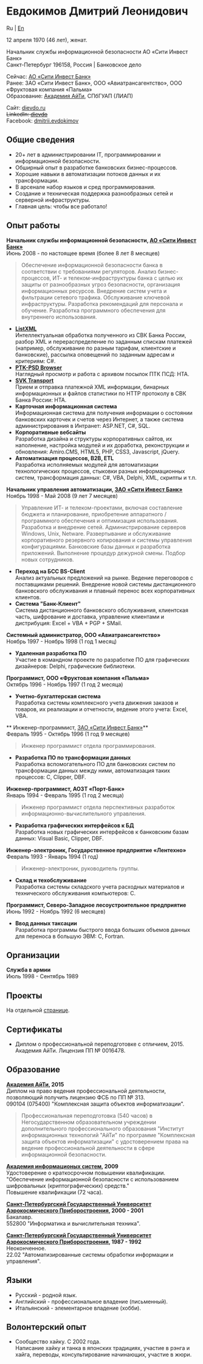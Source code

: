 ﻿Евдокимов Дмитрий Леонидович
============================

Ru | [En](/en/resume "English language (по-английски)")

12 апреля 1970 (46 лет), женат.

Начальник службы информационной безопасности АО «Сити Инвест Банк»  
Санкт-Петербург 196158, Россия | Банковское дело

Сейчас: [АО «Сити Инвест Банк»](http://www.cibank.ru/)  
Ранее: ЗАО «Сити Инвест Банк», ООО «Авиатрансагентство», 
ООО «Фруктовая компания «Пальма»  
Образование: [Академия АйТи](http://www.academy.it.ru/), СПбГУАП (ЛИАП)

Сайт: [dievdo.ru](https://diev.github.io/)  
~~LinkedIn: [dievdo](https://www.linkedin.com/in/dievdo)~~  
Facebook: [dmitrii.evdokimov](https://www.facebook.com/dmitrii.evdokimov)

Общие сведения
--------------
* 20+ лет в администрировании IT, программировании и информационной 
безопасности.
* Обширный опыт в разработке банковских бизнес-процессов.
* Хорошие навыки в автоматизации потоков данных и их трансформации.
* В арсенале набор языков и сред программирования.
* Создание и техническая поддержка разнообразных сетей и серверной 
инфраструктуры.
* Главная цель: чтобы все работало!

Опыт работы
-----------

**Начальник службы информационной безопасности, 
[АО «Сити Инвест Банк»](http://www.cibank.ru/)**  
Июнь 2008 - по настоящее время (более 8 лет 8 месяцев)

> Обеспечение информационной безопасности банка в соответствии с требованиями 
регуляторов. Анализ бизнес-процессов, ИТ- и телеком-инфраструктуры банка с 
целью их защиты от разнообразных угроз безопасности, организация 
информационных ресурсов. Внедрение систем учета и фильтрации сетевого трафика. 
Обслуживание ключевой инфраструктуры. Разработка рекомендаций для персонала 
и обучение. Разработка программного обеспечения для внутреннего использования.

* **[ListXML](/ListXML)**  
Интеллектуальная обработка полученного из СВК Банка России, разбор XML и 
перераспределение по заданным спискам платежей (например, обслуживание по 
разным тарифам, клиентские и банковские), рассылка оповещений по заданным 
адресам и критериям: C#.
* **[PTK-PSD Browser](/PTK-PSD-Browser)**  
Наглядный просмотр и работа с архивом посылок ПТК ПСД: HTA.
* **[SVK Transport](/SVK-Transport)**  
Прием и отправка платежной XML информации, бинарных информационных и файлов 
статистики по HTTP протоколу в СВК Банка России: HTA.
* **Карточная информационная система**  
Информационная система для получения информации о состоянии банковских 
карточек и счетов через Интернет, а также система администрирования в 
Интранет: ASP.NET, C#, SQL.
* **Корпоративные вебсайты**  
Разработка дизайна и структуры корпоративных сайтов, их наполнение, 
настройка модулей и их доработка, реконструкции и обновления: 
Amiro.CMS, HTML5, PHP, CSS3, Javascript, jQuery.
* **Автоматизация процессов, B2B, ETL**  
Разработка исполняемых модулей для автоматизации технологических процессов, 
стыковки разных информационных систем, трансформация данных: 
C#, VBA, Delphi, XML, скрипты и т.п.

**Начальник управления автоматизации, 
[ЗАО «Сити Инвест Банк»](http://www.cibank.ru/)**  
Ноябрь 1998 - Май 2008 (9 лет 7 месяцев)

> Управление ИТ- и телеком-проектами, включая составление бюджета и 
планирование, приобретение аппаратного / программного обеспечения и 
оптимизация использования.
Разработка и внедрение сетей. Администрирование серверов Windows, Unix, 
Netware.
Развертывание и обслуживание корпоративного резервного копирования и
cистемы управления конфигурациями. Банковские базы данных и разработка 
приложений. Выполнение процедур дежурной смены. 
Подбор новых сотрудников.

* **Переход на БСС BS-Client**  
Анализ актуальных предложений на рынке. Ведение переговоров с поставщиками 
решений. Внедрение новой системы дистанционного банковского обслуживания и 
плавный перенос всех корпоративных клиентов.
* **Система "Банк-Клиент"**  
Система дистанционного банковского обслуживания, клиентская часть, шифрование 
и доставка, управление клиентами и дистрибуция: Excel + VBA + PGP + SMail.

**Системный администратор, ООО «Авиатрансагентство»**  
Ноябрь 1997 - Ноябрь 1998 (1 год 1 месяц)

* **Удаленная разработка ПО**  
Участие в командном проекте по разработке ПО для графических дизайнеров: 
Delphi, графические библиотеки.

**Программист, ООО «Фруктовая компания «Пальма»**  
Октябрь 1996 - Ноябрь 1997 (1 год 2 месяца)
 
* **Учетно-бухгалтерская система**  
Разработка системы комплексного учета движения заказов и товаров, их 
реализации и отчетности, ведение этого учета: Excel, VBA.
 
** Инженер-программист, [ЗАО «Сити Инвест Банк»](http://www.cibank.ru/)**  
Февраль 1995 - Октябрь 1996 (1 год 9 месяцев)

> Инженер программист отдела программирования.

* **Разработка ПО по трансформации данных**  
Разработка вспомогательного ПО для банковских систем по трансформации данных 
между ними, автоматизация таких процессов: C, Clipper, DBF.

**Инженер-программист, АОЗТ «Порт-Банк»**  
Январь 1994 - Февраль 1995 (1 год 2 месяца)

> Инженер программист отдела перспективных разработок 
информационно-вычислительного управления.

* **Разработка графических интерфейсов к БД**  
Разработка новых графических интерфейсов к банковским базам данных: 
Visual Basic, Clipper, DBF.

**Инженер-электроник, Государственное предприятие «Лентехно»**  
Февраль 1993 - Январь 1994 (1 год)

> Инженер-электроник, руководитель группы.

* **Склад и техобслуживание**  
Разработка системы складского учета расходных материалов и технического 
обслуживания компьютеров: С.

**Программист, Северо-Западное лесоустроительное предприятие**  
Июнь 1992 - Ноябрь 1992 (6 месяцев)

* **Ввод данных таксации**  
Разработка программы быстрого ввода больших объемов данных для переноса в 
большую ЭВМ: С, Fortran.

Организации
-----------

**Служба в армии**  
Июль 1998 - Сентябрь 1989

Проекты
-------

На отдельной [странице](projects).

Сертификаты
-----------

* Диплом о профессиональной переподготовке с отличием, 2015. Академия АйТи. 
Лицензия ПП № 0016478.

Образование
-----------

**[Академия АйТи](http://www.academy.it.ru/), 2015**  
Диплом на право ведения профессиональной деятельности, 
позволяющий получить лицензию ФСБ по ПП № 313.  
090104 (075400) "Комплексная защита объектов информатизации".

> Профессиональная переподготовка (540 часов) в Негосударственном 
образовательном учреждении дополнительного профессионального образования 
"Институт информационных технологий "АйТи" по программе "Комплексная защита 
объектов информатизации" с удостоверением права на ведение профессиональной 
деятельности в сфере информационной безопасности.

**[Академия информационых систем](http://infosystems.ru/), 2009**  
Удостоверение о краткосрочном повышении квалификации.  
"Обеспечение информационной безопасности с использованием шифровальных 
(криптографических) средств."  
Повышение квалификации (72 часа).

**[Санкт-Петербургский Государственный Университет Аэрокосмического 
Приборостроения](http://guap.ru/), 2000 - 2001**  
Бакалавр.  
552800 "Информатика и вычислительная техника".

**[Санкт-Петербургский Государственный Университет Аэрокосмического 
Приборостроения](http://guap.ru/), 1987 - 1992**  
Неоконченное.  
22.02 "Автоматизированные системы обработки информации и управления".

Языки
-----

* Русский - родной язык.
* Английский - профессиональное владение (письменный).
* Итальянский - элементарное владение (хобби).

Волонтерский опыт
-----------------

* Сообщество хайку. С 2002 года.  
Написание хайку и танка в японских традициях, участие в рэнга и хайга, 
переводы, консультирование начинающих, участие в жюри.
